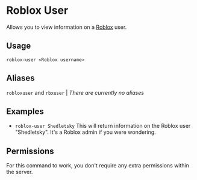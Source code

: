 # Roblox User
Allows you to view information on a [Roblox](htps://roblox.com) user.

## Usage
`roblox-user <Roblox username>`

## Aliases
`robloxuser` and `rbxuser` | *There are currently no aliases*

## Examples
- `roblox-user Shedletsky` This will return information on the Roblox user "Shedletsky". It's a Roblox admin if you were wondering.

## Permissions
For this command to work, you don't require any extra permissions within the server.